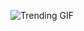 ![Trending GIF](https://media0.giphy.com/media/v1.Y2lkPThiYjIxNzcyOXZkaXp0NWw4NGwycDhsbHV2bmpjYTBvNnhyajVobnMycmVreTltMSZlcD12MV9naWZzX3NlYXJjaCZjdD1n/wQAbcl6iDnawokpLj9/giphy.gif)
